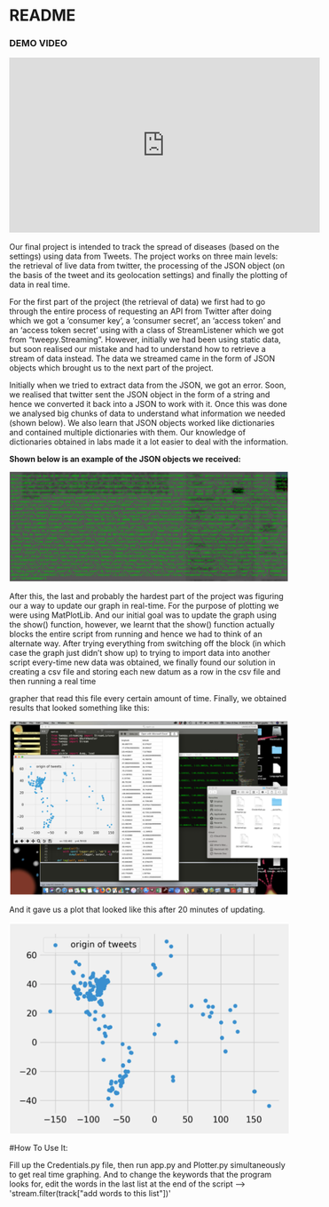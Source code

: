 # README

### DEMO VIDEO

<iframe width="560" height="315" src="https://www.youtube.com/embed/pCvVDvYsdyk" title="YouTube video player" frameborder="0" allow="accelerometer; autoplay; clipboard-write; encrypted-media; gyroscope; picture-in-picture" allowfullscreen></iframe>

Our final project is intended to track the spread of diseases (based on the settings) using data from
Tweets. The project works on three main levels: the retrieval of live data from twitter, the
processing of the JSON object (on the basis of the tweet and its geolocation settings) and finally the
plotting of data in real time.

For the first part of the project (the retrieval of data) we first had to go through the entire process of
requesting an API from Twitter after doing which we got a ‘consumer key’, a ‘consumer secret’, an
‘access token’ and an ‘access token secret’ using with a class of StreamListener which we got from
“tweepy.Streaming”. However, initially we had been using static data, but soon realised our mistake
and had to understand how to retrieve a stream of data instead. The data we streamed came in the
form of JSON objects which brought us to the next part of the project.

Initially when we tried to
extract data from the JSON, we got an error. Soon, we realised that twitter sent the JSON object in
the form of a string and hence we converted it back into a JSON to work with it. Once this was done
we analysed big chunks of data to understand what information we needed (shown below). We also
learn that JSON objects worked like dictionaries and contained multiple dictionaries with them. Our
knowledge of dictionaries obtained in labs made it a lot easier to deal with the information.

**Shown below is an example of the JSON objects we received:**

![](Images/image.png)

After this, the last and probably the hardest part of the project was figuring our a way to update our
graph in real-time. For the purpose of plotting we were using MatPlotLib. And our initial goal was
to update the graph using the show() function, however, we learnt that the show() function actually
blocks the entire script from running and hence we had to think of an alternate way. After trying
everything from switching off the block (in which case the graph just didn’t show up) to trying to
import data into another script every-time new data was obtained, we finally found our solution in
creating a csv file and storing each new datum as a row in the csv file and then running a real time


grapher that read this file every certain amount of time. Finally, we obtained results that looked
something like this:

![](Images/project_look.png)

And it gave us a plot that looked like this after 20 minutes of updating.

![](Images/Graph.png)

#How To Use It:

Fill up the Credentials.py file, then run app.py and Plotter.py simultaneously to get real time graphing. 
And to change the keywords that the program looks for, edit the words in the last 
list at the end of the script --> 'stream.filter(track["add words to this list"])'
